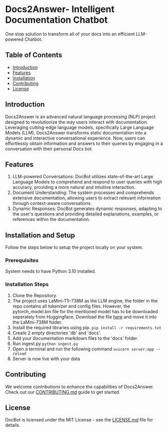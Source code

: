 # Docs2Answer- Intelligent Documentation Chatbot

One stop solution to transform all of your docs into an efficient LLM-powered Chatbot.

## Table of Contents

- [Introduction](#introduction)
- [Features](#features)
- [Installation](#installation)
- [Contributing](#contributing)
- [License](#license)

## Introduction

Docs2Answer is an advanced natural language processing (NLP) project designed to revolutionize the way users interact with documentation. Leveraging cutting-edge language models, specifically Large Language Models (LLM), Docs2Answer transforms static documentation into a dynamic and interactive conversational experience. Now, users can effortlessly obtain information and answers to their queries by engaging in a conversation with their personal Docs bot.

## Features

1. LLM-powered Conversations: DocBot utilizes state-of-the-art Large Language Models to comprehend and respond to user queries with high accuracy, providing a more natural and intuitive interaction.
2. Document Understanding: The system processes and comprehends extensive documentation, allowing users to extract relevant information through context-aware conversations.
3. Dynamic Responses: DocBot generates dynamic responses, adapting to the user's questions and providing detailed explanations, examples, or references within the documentation.

## Installation and Setup

Follow the steps below to setup the project locally on your system.

### Prerequisites

System needs to have Python 3.10 installed.

### Installation Steps

1. Clone the Repository.
2. The project uses LaMini-T5-738M as the LLM engine, the folder in the repo contains all tokenizer and config files. However, the pytorch_model.bin file for the mentioned model has to be downloaded seperately from Huggingface. Download the file [here](https://huggingface.co/MBZUAI/LaMini-T5-738M/tree/main) and move it into the LaMini-738M folder.
3. Install the required libraries using pip.
   `pip install -r requirements.txt`
4. Create 2 empty directories 'db' and 'docs'.
5. Add your documentation markdown files to the 'docs' folder.
6. Run ingest.py
   `python ingest.py`
7. Open a terminal and run the following command
   `uvicorn server:app --reload`
8. Server is now live with your data

## Contributing

We welcome contributions to enhance the capabilities of Docs2Answer. Check out our [CONTRIBUTING.md](CONTRIBUTING.md) guide to get started.

## License

DocBot is licensed under the MIT License - see the [LICENSE.md](LICENSE.md) file for details.


